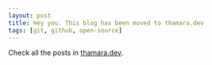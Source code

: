 ```yaml
---
layout: post
title: Hey you. This blog has been moved to thamara.dev
tags: [git, github, open-source]
---
```


Check all the posts in [thamara.dev](https://thamara.dev).
